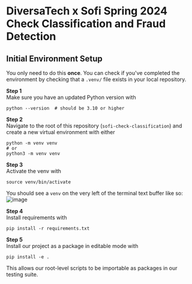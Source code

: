 # DiversaTech x Sofi Spring 2024<br>Check Classification and Fraud Detection

## Initial Environment Setup

You only need to do this **once**. You can check if you've completed the environment by checking that a `.venv/` file exists in your local repository. 

**Step 1** <br>
Make sure you have an updated Python version with
```
python --version  # should be 3.10 or higher
```

**Step 2** <br>
Navigate to the root of this repository (`sofi-check-classification`) and create a new virtual environment with either
```
python -m venv venv
# or
python3 -m venv venv
```

**Step 3** <br>
Activate the venv with
```
source venv/bin/activate
```
You should see a `venv` on the very left of the terminal text buffer like so:
![image](https://github.com/JermXT/sofi-check-classification/assets/82493352/c05a4041-b191-4baa-bd20-419e584e2d08)

**Step 4** <br>
Install requirements with
```
pip install -r requirements.txt
```

**Step 5** <br>
Install our project as a package in editable mode with
```
pip install -e .
```
This allows our root-level scripts to be importable as packages in our testing suite.
